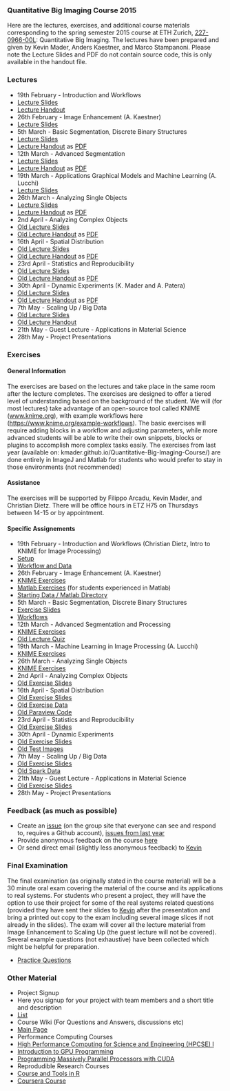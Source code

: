 ### Quantitative Big Imaging Course 2015
Here are the lectures, exercises, and additional course materials corresponding to the spring semester 2015 course at ETH Zurich, [227-0966-00L](http://www.vvz.ethz.ch/Vorlesungsverzeichnis/lerneinheitPre.do?lerneinheitId=97210&semkez=2015S&lang=en): Quantitative Big Imaging. 
The lectures have been prepared and given by Kevin Mader, Anders Kaestner, and Marco Stampanoni. Please note the Lecture Slides and PDF do not contain source code, this is only available in the handout file.

### Lectures
- 19th February - Introduction and Workflows
 - [Lecture Slides](https://rawgithub.com/kmader/Quantitative-Big-Imaging-2015/master/Lectures/01-Slides.html)
 - [Lecture Handout](https://rawgithub.com/kmader/Quantitative-Big-Imaging-2015/master/Lectures/01-Handout.html)
- 26th February - Image Enhancement (A. Kaestner)
 - [Lecture Slides](https://rawgithub.com/kmader/Quantitative-Big-Imaging-2015/master/Lectures/02-Slides.pdf)
- 5th March - Basic Segmentation, Discrete Binary Structures
 - [Lecture Slides](https://rawgithub.com/kmader/Quantitative-Big-Imaging-2015/master/Lectures/03-Slides.html)
 - [Lecture Handout](https://rawgithub.com/kmader/Quantitative-Big-Imaging-2015/master/Lectures/03-Handout.html) as [PDF](https://rawgithub.com/kmader/Quantitative-Big-Imaging-2015/master/Lectures/03-Handout.pdf)
- 12th March - Advanced Segmentation
 - [Lecture Slides](https://rawgithub.com/kmader/Quantitative-Big-Imaging-2015/master/Lectures/04-Slides.html)
 - [Lecture Handout](https://rawgithub.com/kmader/Quantitative-Big-Imaging-2015/master/Lectures/04-Handout.html) as [PDF](https://rawgithub.com/kmader/Quantitative-Big-Imaging-2015/master/Lectures/04-Handout.pdf)
- 19th March - Applications Graphical Models and Machine Learning (A. Lucchi)
 - [Lecture Slides](https://rawgithub.com/kmader/Quantitative-Big-Imaging-2015/master/Lectures/05-Slides.pdf)
- 26th March - Analyzing Single Objects
 - [Lecture Slides](https://rawgithub.com/kmader/Quantitative-Big-Imaging-2015/master/Lectures/06-Slides.html)
 - [Lecture Handout](https://rawgithub.com/kmader/Quantitative-Big-Imaging-2015/master/Lectures/06-Handout.html) as [PDF](https://rawgithub.com/kmader/Quantitative-Big-Imaging-2015/master/Lectures/06-Handout.pdf)
- 2nd April - Analyzing Complex Objects
 - [Old Lecture Slides](https://rawgithub.com/kmader/Quantitative-Big-Imaging-Course/master/Lectures/06-ComplexObjects.html)
 - [Old Lecture Handout](https://rawgithub.com/kmader/Quantitative-Big-Imaging-Course/master/Lectures/06-ComplexObjects_files/printable.html) as [PDF](https://rawgithub.com/kmader/Quantitative-Big-Imaging-Course/master/Lectures/06-ComplexObjects.pdf)
- 16th April - Spatial Distribution
 - [Old Lecture Slides](https://rawgithub.com/kmader/Quantitative-Big-Imaging-Course/master/Lectures/07-DistributionAnalysis.html)
 - [Old Lecture Handout](https://rawgithub.com/kmader/Quantitative-Big-Imaging-Course/master/Lectures/07-DistributionAnalysis_files/printable.html) as [PDF](https://rawgithub.com/kmader/Quantitative-Big-Imaging-Course/master/Lectures/07-DistributionAnalysis.pdf)
- 23rd April -  Statistics and Reproducibility
 - [Old Lecture Slides](https://rawgithub.com/kmader/Quantitative-Big-Imaging-Course/master/Lectures/08-Statistics.html)
 - [Old Lecture Handout](https://rawgithub.com/kmader/Quantitative-Big-Imaging-Course/master/Lectures/08-Statistics_files/printable.html) as [PDF](https://rawgithub.com/kmader/Quantitative-Big-Imaging-Course/master/Lectures/08-Statistics.pdf)
- 30th April - Dynamic Experiments (K. Mader and A. Patera)
 - [Old Lecture Slides](https://rawgithub.com/kmader/Quantitative-Big-Imaging-Course/master/Lectures/09-Dynamic.html)
 - [Old Lecture Handout](https://rawgithub.com/kmader/Quantitative-Big-Imaging-Course/master/Lectures/09-Dynamic_files/printable.html) as [PDF](https://rawgithub.com/kmader/Quantitative-Big-Imaging-Course/master/Lectures/09-Dynamic.pdf)
- 7th May - Scaling Up / Big Data
 - [Old Lecture Slides](https://rawgithub.com/kmader/Quantitative-Big-Imaging-Course/master/Lectures/10-BigData.html)
 - [Old Lecture Handout](https://rawgithub.com/kmader/Quantitative-Big-Imaging-Course/master/Lectures/10-BigData_files/printable.html)
- 21th May - Guest Lecture - Applications in Material Science
- 28th May - Project Presentations

### Exercises
#### General Information
The exercises are based on the lectures and take place in the same room after the lecture completes. The exercises are designed to offer a tiered level of understanding based on the background of the student. We will (for most lectures) take advantage of an open-source tool called KNIME (www.knime.org), with example workflows here (https://www.knime.org/example-workflows).  The basic exercises will require adding blocks in a workflow and adjusting parameters, while more advanced students will be able to write their own snippets, blocks or plugins to accomplish more complex tasks easily. 
The exercises from last year (available on: kmader.github.io/Quantitative-Big-Imaging-Course/) are done entirely in ImageJ and Matlab for students who would prefer to stay in those environments (not recommended)

#### Assistance
The exercises will be supported by Filippo Arcadu, Kevin Mader, and Christian Dietz. There will be office hours in ETZ H75 on Thursdays between 14-15 or by appointment.

#### Specific Assignements

- 19th February - Introduction and Workflows (Christian Dietz, Intro to KNIME for Image Processing)
 - [Setup](https://github.com/kmader/Quantitative-Big-Imaging-2015/blob/master/Exercises/01-Description.md)
 - [Workflow and Data](http://tinyurl.com/knime-ws-eth)
- 26th February - Image Enhancement (A. Kaestner)
 - [KNIME Exercises](https://github.com/kmader/Quantitative-Big-Imaging-2015/blob/master/Exercises/02-Description-KNIME.md)
 - [Matlab Exercises](https://github.com/kmader/Quantitative-Big-Imaging-Course/blob/master/Ex2/Exercises_ImageEnhancement.pdf?raw=true) (for students experienced in Matlab)
 - [Starting Data / Matlab Directory](https://github.com/kmader/Quantitative-Big-Imaging-Course/blob/master/Ex2/matlab.zip?raw=true)
- 5th March - Basic Segmentation, Discrete Binary Structures
 - [Exercise Slides](https://rawgithub.com/kmader/Quantitative-Big-Imaging-2015/master/Exercises/03-Description.html)
 - [Workflows](https://github.com/kmader/Quantitative-Big-Imaging-2015/blob/master/Exercises/03-files/Workflows.zip?raw=true)
- 12th March - Advanced Segmentation and Processing
 - [KNIME Exercises](https://github.com/kmader/Quantitative-Big-Imaging-2015/blob/master/Exercises/04-Description.md)
 - [Old Lecture Quiz](https://rawgithub.com/kmader/Quantitative-Big-Imaging-Course/master/Lectures/04-AdvSegmentation_files/quiz.html)
- 19th March - Machine Learning in Image Processing (A. Lucchi)
 - [KNIME Exercises](https://github.com/kmader/Quantitative-Big-Imaging-2015/blob/master/Exercises/05-Description.md)
- 26th March - Analyzing Single Objects
 - [KNIME Exercises](https://github.com/kmader/Quantitative-Big-Imaging-2015/blob/master/Exercises/06-Description.md)
- 2nd April -  Analyzing Complex Objects
 - [Old Exercise Slides](https://rawgithub.com/kmader/Quantitative-Big-Imaging-Course/master/Ex6/Ex6Slides.html)
- 16th April -  Spatial Distribution
 - [Old Exercise Slides](https://rawgithub.com/kmader/Quantitative-Big-Imaging-Course/master/Ex7/Ex7Slides.html)
 - [Old Exercise Data](https://rawgithub.com/kmader/Quantitative-Big-Imaging-Course/master/Ex7/)
 - [Old Paraview Code](https://github.com/kmader/Quantitative-Big-Imaging-Course/tree/master/Ex7/Paraview)
- 23rd April -  Statistics and Reproducibility
 - [Old Exercise Slides](https://rawgithub.com/kmader/Quantitative-Big-Imaging-Course/master/Ex8/Ex8Slides.html)
- 30th April - Dynamic Experiments
 - [Old Exercise Slides](https://rawgithub.com/kmader/Quantitative-Big-Imaging-Course/master/Ex9/Ex9Slides.html)
 - [Old Test Images](https://github.com/kmader/Quantitative-Big-Imaging-Course/blob/master/Ex9/testimages.zip?raw=true)
- 7th May - Scaling Up / Big Data
 - [Old Exercise Slides](https://rawgithub.com/kmader/Quantitative-Big-Imaging-Course/master/Ex10/Ex10Slides.html)
 - [Old Spark Data](https://rawgithub.com/kmader/Quantitative-Big-Imaging-Course/master/Ex10/cell_colony.csv)
- 21th May - Guest Lecture - Applications in Material Science
 - [Old Exercise Slides](https://rawgithub.com/kmader/Quantitative-Big-Imaging-Course/master/Ex11/Ex11Slides.html)
- 28th May - Project Presentations

### Feedback (as much as possible)
 - Create an [issue](https://github.com/kmader/Quantitative-Big-Imaging-2015/issues) (on the group site that everyone can see and respond to, requires a Github account), [issues from last year](https://github.com/kmader/Quantitative-Big-Imaging-Course/issues)
 - Provide anonymous feedback on the course [here](https://docs.google.com/spreadsheet/embeddedform?formkey=dEtIX1ZXMzFacmdhRF9mQVpNaWtWTXc6MA)
 - Or send direct email (slightly less anonymous feedback) to [Kevin](mailto:mader@biomed.ee.ethz.ch)

### Final Examination

The final examination (as originally stated in the course material) will be a 30 minute oral exam covering the material of the course and its applications to real systems. For students who present a project, they will have the option to use their project for some of the real systems related questions (provided they have sent their slides to [Kevin](mailto:mader@biomed.ee.ethz.ch) after the presentation and bring a printed out copy to the exam including several image slices if not already in the slides).  The exam will cover all the lecture material from Image Enhancement to Scaling Up (the guest lecture will not be covered). Several example questions (not exhaustive) have been collected which might be helpful for preparation.
- [Practice Questions](https://rawgithub.com/kmader/Quantitative-Big-Imaging-Course/master/PracticeExam/exam.html)

### Other Material
- Project Signup
 - Here you signup for your project with team members and a short title and description
 - [List](https://docs.google.com/spreadsheet/ccc?key=0AnOOBjdH2wMXdFNzVUNEUUc1WG1Cb21Gb24xZnQ5dWc&usp=sharing)
- Course Wiki (For Questions and Answers, discussions etc)
 - [Main Page](https://github.com/kmader/Quantitative-Big-Imaging-Course/wiki/Course-Wiki-Page)
- Performance Computing Courses
 - [High Performance Computing for Science and Engineering (HPCSE) I](http://cse-lab.ethz.ch/index.php/teaching/42-teaching/classes/577-hpcsei)
 - [Introduction to GPU Programming](http://cse-lab.ethz.ch/index.php/teaching/42-teaching/classes/576-etvgpufall2013)
 - [Programming Massively Parallel Processors with CUDA](https://itunes.apple.com/us/itunes-u/programming-massively-parallel/id384233322?mt=10)
- Reprodudible Research Courses
 - [Course and Tools in R](http://kbroman.github.io/Tools4RR/)
 - [Coursera Course](https://www.coursera.org/course/repdata)

